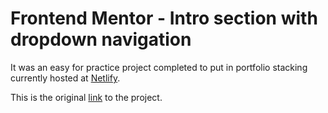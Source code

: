 # Frontend Mentor - Intro section with dropdown navigation

It was an easy for practice project completed to put in portfolio stacking currently hosted at [Netlify](https://fm-dropdown-navigation.netlify.app/).

This is the original [link](https://www.frontendmentor.io/challenges/intro-section-with-dropdown-navigation-ryaPetHE5/hub/i-used-plain-old-reactjs-TeEA1FOp15) to the project.
